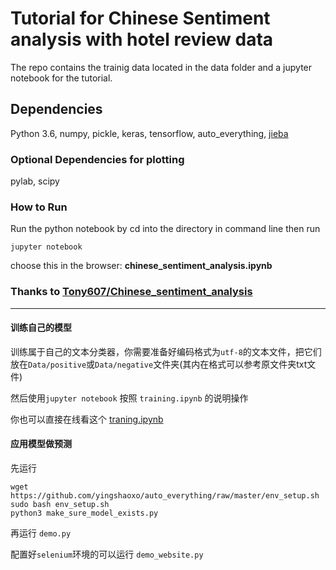 # Tutorial for Chinese Sentiment analysis with hotel review data
The repo contains the trainig data located in the data folder and a jupyter notebook for the tutorial.

## Dependencies
Python 3.6, numpy, pickle, keras, tensorflow, auto_everything, [jieba](https://github.com/fxsjy/jieba)

### Optional Dependencies for plotting
pylab, scipy

### How to Run
Run the python notebook by cd into the directory in command line then run
```
jupyter notebook
```
choose this in the browser: **chinese_sentiment_analysis.ipynb**

### Thanks to [Tony607/Chinese_sentiment_analysis](https://github.com/Tony607/Chinese_sentiment_analysis)

___


#### 训练自己的模型

训练属于自己的文本分类器，你需要准备好编码格式为`utf-8`的文本文件，把它们放在`Data/positive`或`Data/negative`文件夹(其内在格式可以参考原文件夹txt文件)

然后使用`jupyter notebook` 按照 `training.ipynb` 的说明操作

你也可以直接在线看这个 [traning.ipynb](https://github.com/yingshaoxo/Chinese_rationality_analasis_or_classification/blob/master/Chinese_rationality_analasis/training.ipynb)

#### 应用模型做预测

先运行

```
wget https://github.com/yingshaoxo/auto_everything/raw/master/env_setup.sh
sudo bash env_setup.sh
python3 make_sure_model_exists.py
```

再运行 `demo.py`

配置好`selenium`环境的可以运行 `demo_website.py`
